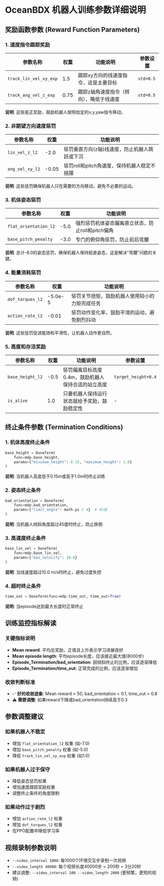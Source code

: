 # OceanBDX 机器人训练参数详细说明

## 奖励函数参数 (Reward Function Parameters)

### 1. 速度指令跟踪奖励
| 参数名称 | 权重 | 功能说明 | 参数设置 |
|---------|------|----------|----------|
| `track_lin_vel_xy_exp` | 1.5 | 跟踪xy方向的线速度指令，这是主要目标 | `std=0.5` |
| `track_ang_vel_z_exp` | 0.75 | 跟踪z轴角速度指令（转向），略低于线速度 | `std=0.5` |

**说明**: 这些是正奖励，鼓励机器人按照给定的x,y,yaw指令移动。

### 2. 非期望方向速度惩罚
| 参数名称 | 权重 | 功能说明 |
|---------|------|----------|
| `lin_vel_z_l2` | -2.0 | 惩罚垂直方向(z轴)线速度，防止机器人跳跃或下沉 |
| `ang_vel_xy_l2` | -0.05 | 惩罚roll和pitch角速度，保持机器人稳定不摇摆 |

**说明**: 这些惩罚确保机器人只在需要的方向移动，避免不必要的运动。

### 3. 机体姿态惩罚
| 参数名称 | 权重 | 功能说明 |
|---------|------|----------|
| `flat_orientation_l2` | -5.0 | 强烈惩罚机体姿态偏离直立状态，防止roll和pitch偏角 |
| `base_pitch_penalty` | -3.0 | 专门的俯仰角惩罚，防止前后弯腰 |

**说明**: 总计-8.0的姿态惩罚，确保机器人保持挺直姿态，这是解决"弯腰"问题的关键。

### 4. 能量消耗惩罚
| 参数名称 | 权重 | 功能说明 |
|---------|------|----------|
| `dof_torques_l2` | -5.0e-5 | 惩罚关节扭矩，鼓励机器人使用较小的力矩完成任务 |
| `action_rate_l2` | -0.01 | 惩罚动作变化率，鼓励平滑的运动，避免剧烈抖动 |

**说明**: 这些惩罚促进能效和平滑性，让机器人动作更自然。

### 5. 高度和存活奖励
| 参数名称 | 权重 | 功能说明 | 参数设置 |
|---------|------|----------|----------|
| `base_height_l2` | -0.5 | 惩罚偏离目标高度0.4m，鼓励机器人保持合适的站立高度 | `target_height=0.4` |
| `is_alive` | 1.0 | 只要机器人保持运行状态就给予奖励，鼓励稳定性 | - |

## 终止条件参数 (Termination Conditions)

### 1. 机体高度终止条件
```python
base_height = DoneTerm(
    func=mdp.base_height,
    params={"minimum_height": 0.15, "maximum_height": 1.0}
)
```
**说明**: 当机器人高度低于0.15m或高于1.0m时终止训练

### 2. 姿态终止条件
```python
bad_orientation = DoneTerm(
    func=mdp.bad_orientation,
    params={"limit_angle": math.pi / 4}  # 45度
)
```
**说明**: 当机器人倾斜角度超过45度时终止，防止跌倒

### 3. 高速度终止条件
```python
base_lin_vel = DoneTerm(
    func=mdp.base_lin_vel,
    params={"max_velocity": 10.0}
)
```
**说明**: 当线速度超过10.0 m/s时终止，避免过度失控

### 4. 超时终止条件
```python
time_out = DoneTerm(func=mdp.time_out, time_out=True)
```
**说明**: 当episode达到最大长度时正常终止

## 训练监控指标解读

### 关键指标说明
- **Mean reward**: 平均总奖励，正值且上升表示学习进展良好
- **Mean episode length**: 平均episode长度，应该接近最大值(8000步)
- **Episode_Termination/bad_orientation**: 因倾斜终止的比例，应该逐渐降低
- **Episode_Termination/time_out**: 正常完成的比例，应该逐渐增加

### 收敛判断标准
- ✅ **好的收敛迹象**: Mean reward > 50, bad_orientation < 0.1, time_out > 0.8
- ⚠️ **需要调整**: 如果reward下降或bad_orientation持续高于0.3

## 参数调整建议

### 如果机器人不稳定
- 增加 `flat_orientation_l2` 权重 (如-7.0)
- 增加 `base_pitch_penalty` 权重 (如-5.0)
- 降低 `track_lin_vel_xy_exp` 权重 (如1.0)

### 如果机器人过于保守
- 降低姿态惩罚权重
- 增加速度跟踪奖励权重
- 调整终止条件的角度限制

### 如果动作过于剧烈
- 增加 `action_rate_l2` 权重
- 增加 `dof_torques_l2` 权重
- 在PPO配置中降低学习率

## 视频录制参数说明

- `--video_interval 1000`: 每1000个环境交互步录制一次视频
- `--video_length 40000`: 每个视频长度40000步 = 200秒 = 3分20秒
- 建议调整: `--video_interval 100 --video_length 2000` (更频繁，更短的视频)